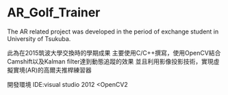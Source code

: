 # AR_Golf_Trainer
The AR related project was developed in the period of  exchange student in University of Tsukuba.

此為在2015筑波大學交換時的學期成果
主要使用C/C++撰寫，使用OpenCV結合Camshift以及Kalman filter達到動態追蹤的效果
並且利用影像投影技術，實現虛擬實境(AR)的高爾夫推桿練習器

開發環境
IDE:visual studio 2012
<OpenCV2
